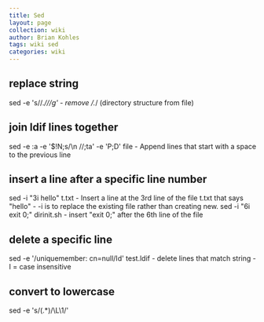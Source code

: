 ```yaml
---
title: Sed
layout: page
collection: wiki
author: Brian Kohles
tags: wiki sed
categories: wiki
---
```


## replace string
sed -e 's/\/.*\///g'
	- remove /.*/ (directory structure from file)

## join ldif lines together
sed -e :a -e '$!N;s/\n //;ta' -e 'P;D' file
	- Append lines that start with a space to the previous line

## insert a line after a specific line number
sed -i "3i hello" t.txt
	- Insert a line at the 3rd line of the file t.txt that says "hello"
	- -i is to replace the existing file rather than creating new.
sed -i "6i exit 0;" dirinit.sh 
	- insert "exit 0;" after the 6th line of the file

## delete a specific line
sed -e '/uniquemember: cn=null/Id' test.ldif
	- delete lines  that match string
	- I = case insensitive

## convert to lowercase
sed -e 's/\(.*\)/\L\1/'
